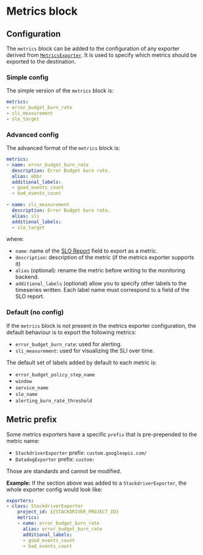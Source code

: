 # Metrics block

## Configuration
The `metrics` block can be added to the configuration of any exporter derived 
from [`MetricsExporter`](../../slo_generator/exporters/base.py#L41). It is used 
to specify which metrics should be exported to the destination.

### Simple config
The simple version of the `metrics` block is:
```yaml
metrics:
- error_budget_burn_rate
- sli_measurement
- slo_target
```

### Advanced config
The advanced format of the `metrics` block is:
```yaml
metrics:
- name: error_budget_burn_rate
  description: Error Budget burn rate.
  alias: ebbr
  additional_labels:
  - good_events_count
  - bad_events_count
  
- name: sli_measurement
  description: Error Budget burn rate.
  alias: sli
  additional_labels:
  - slo_target
```

where:
* `name`: name of the [SLO Report](../../tests/unit/fixtures/slo_report.json) 
field to export as a metric.
* `description`: description of the metric (if the metrics exporter supports it)
* `alias` (optional): rename the metric before writing to the monitoring 
backend.
* `additional_labels` (optional) allow you to specify other labels to the 
timeseries written. Each label name must correspond to a field of the SLO 
report.

### Default (no config)
If the `metrics` block is not present in the metrics exporter configuration, 
the default behaviour is to export the following metrics:
- `error_budget_burn_rate`: used for alerting.
- `sli_measurement`: used for visualizing the SLI over time.

The default set of labels added by default to each metric is:
- `error_budget_policy_step_name`
- `window`
- `service_name`
- `slo_name`
- `alerting_burn_rate_threshold`

## Metric prefix
Some metrics exporters have a specific `prefix` that is pre-prepended to the 
metric name:
* `StackdriverExporter` prefix: `custom.googleapis.com/`
* `DatadogExporter` prefix: `custom:`

Those are standards and cannot be modified.

**Example:**
If the section above was added to a `StackdriverExporter`, the whole exporter
config would look like:

```yaml
exporters:
- class: StackdriverExporter
    project_id: ${STACKDRIVER_PROJECT_ID}
    metrics:
    - name: error_budget_burn_rate
      alias: error_budget_burn_rate
      additional_labels:
      - good_events_count
      - bad_events_count   
```
